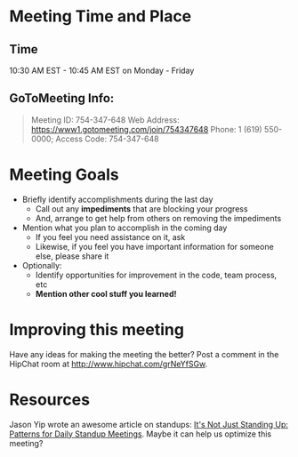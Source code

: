 # Meeting Time and Place

## Time

10:30 AM EST - 10:45 AM EST on Monday - Friday

## GoToMeeting Info:

> Meeting ID: 754-347-648
> Web Address: https://www1.gotomeeting.com/join/754347648
> Phone: 1 (619) 550-0000; Access Code: 754-347-648

# Meeting Goals

* Briefly identify accomplishments during the last day
    * Call out any **impediments** that are blocking your progress
    * And, arrange to get help from others on removing the impediments
* Mention what you plan to accomplish in the coming day
    * If you feel you need assistance on it, ask
    * Likewise, if you feel you have important information for someone else, please share it
* Optionally:
    * Identify opportunities for improvement in the code, team process, etc
    * **Mention other cool stuff you learned!**


# Improving this meeting

Have any ideas for making the meeting the better? Post a comment in the HipChat room at http://www.hipchat.com/grNeYfSGw.

# Resources

Jason Yip wrote an awesome article on standups: [It's Not Just Standing Up: Patterns for Daily Standup Meetings](http://martinfowler.com/articles/itsNotJustStandingUp.html). Maybe it can help us optimize this meeting?
